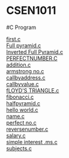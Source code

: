 # CSEN1011

#C Program

[first.c](https://github.com/MohanaSainidugonda/CSEN1011/blob/ece64928a859e61987308a6f897c7811135e67bf/first.c)<br />
[Full pyramid.c](https://github.com/MohanaSainidugonda/CSEN1011/blob/4b0011aa8e76ea5bdaa1d12371c3daaa81e04d9d/Full%20pyramid.c)<br />
[Inverted Full Pyramid.c](https://github.com/MohanaSainidugonda/CSEN1011.MS/blob/887ad02f278c24194e7f0c1de61e14a32a0ee491/Inverted%20Full%20Pyramid.c)<br/>
[PERFECTNUMBER.C](https://github.com/MohanaSainidugonda/CSEN1011.MS/blob/887ad02f278c24194e7f0c1de61e14a32a0ee491/PERFECTNUMBER.C)<br/>
[addition.c](https://github.com/MohanaSainidugonda/CSEN1011.MS/blob/887ad02f278c24194e7f0c1de61e14a32a0ee491/addition.c)<br/>
[armstrong no.c](https://github.com/MohanaSainidugonda/CSEN1011.MS/blob/887ad02f278c24194e7f0c1de61e14a32a0ee491/armstrong%20no.c)<br/>
[callbyaddress.c](https://github.com/MohanaSainidugonda/CSEN1011.MS/blob/887ad02f278c24194e7f0c1de61e14a32a0ee491/callbyaddress.c)<br/>
[callbyvalue.c](https://github.com/MohanaSainidugonda/CSEN1011.MS/blob/887ad02f278c24194e7f0c1de61e14a32a0ee491/callbyvalue.c)<br/>
[fLOYD'S TRIANGLE.c](https://github.com/MohanaSainidugonda/CSEN1011.MS/blob/887ad02f278c24194e7f0c1de61e14a32a0ee491/fLOYD'S%20TRIANGLE.c)<br/>
[fibonacci.c](https://github.com/MohanaSainidugonda/CSEN1011.MS/blob/887ad02f278c24194e7f0c1de61e14a32a0ee491/fibonacci.c)<br/>
[halfpyramid.c](https://github.com/MohanaSainidugonda/CSEN1011.MS/blob/887ad02f278c24194e7f0c1de61e14a32a0ee491/halfpyramid.c)<br/>
[hello world.c](https://github.com/MohanaSainidugonda/CSEN1011.MS/blob/887ad02f278c24194e7f0c1de61e14a32a0ee491/hello%20world.c)<br/>
[name.c](https://github.com/MohanaSainidugonda/CSEN1011.MS/blob/887ad02f278c24194e7f0c1de61e14a32a0ee491/name.c)<br/>
[perfect no.c](https://github.com/MohanaSainidugonda/CSEN1011.MS/blob/887ad02f278c24194e7f0c1de61e14a32a0ee491/perfect%20no.c)<br/>
[reversenumber.c](https://github.com/MohanaSainidugonda/CSEN1011.MS/blob/887ad02f278c24194e7f0c1de61e14a32a0ee491/reversenumber.c)<br/>
[salary.c](https://github.com/MohanaSainidugonda/CSEN1011.MS/blob/887ad02f278c24194e7f0c1de61e14a32a0ee491/salary.c)<br/>
[simple interest .ms.c](https://github.com/MohanaSainidugonda/CSEN1011.MS/blob/887ad02f278c24194e7f0c1de61e14a32a0ee491/simple%20interest%20%20.ms.c)<br/>
[subjects.c](https://github.com/MohanaSainidugonda/CSEN1011.MS/blob/887ad02f278c24194e7f0c1de61e14a32a0ee491/subjects.c)<br/>

